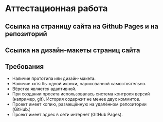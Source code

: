 # Аттестационная работа

## Ссылка на страницу сайта на Github Pages и на репозиторий

## Ссылка на дизайн-макеты страниц сайта


## Требования 
-  Наличие прототипа или дизайн-макета.
-  Наличие хотя бы одной иконки, нарисованной самостоятельно.
-  Вёрстка является адаптивной.
-  При создании проекта использовалась система контроля версий (например, git). История содержит не менее двух коммитов.
-  Проект имеет копию, размещённую на удалённом репозитории (GitHub.)
-  Проект имеет адрес в сети интернет (GitHub Pages).